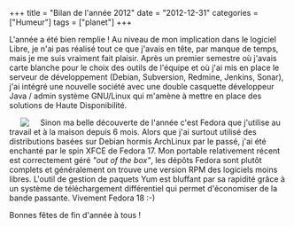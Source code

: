 +++
title = "Bilan de l'année 2012"
date = "2012-12-31"
categories = ["Humeur"]
tags = ["planet"]
+++


L'année a été bien remplie ! Au niveau de mon implication dans le logiciel
Libre, je n'ai pas réalisé tout ce que j'avais en tête, par manque de temps,
mais je me suis vraiment fait plaisir. Après un premier semestre où j'avais
carte blanche pour le choix des outils de l'équipe et où j'ai mis en place le
serveur de développement (Debian, Subversion, Redmine, Jenkins, Sonar), j'ai
intégré une nouvelle société avec une double casquette développeur Java /
admin système GNU/Linux qui m'amène à mettre en place des solutions de Haute
Disponibilité.

<img src="/images/07x/calendar.png" style="float:left; margin: 0px 20px;"
/> Sinon ma belle découverte de l'année c'est Fedora que j'utilise au travail et
à la maison depuis 6 mois. Alors que j'ai surtout utilisé des distributions
basées sur Debian hormis ArchLinux par le passé, j'ai été enchanté par le
spin XFCE de Fedora 17. Mon portable relativement récent est correctement
géré *"out of the box"*, les dépôts Fedora sont plutôt complets et
généralement on trouve une version RPM des logiciels moins libres. L'outil de
gestion de paquets Yum est bluffant par sa rapidité grâce à un système de
téléchargement différentiel qui permet d'économiser de la bande passante.
Vivement Fedora 18 :-)

Bonnes fêtes de fin d'année à tous !
